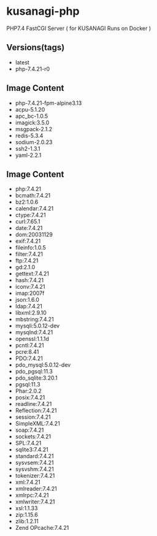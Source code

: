 # kusanagi-php
PHP7.4 FastCGI Server ( for KUSANAGI Runs on Docker )

## Versions(tags)
- latest
- php-7.4.21-r0

## Image Content
- php-7.4.21-fpm-alpine3.13
- acpu-5.1.20
- apc_bc-1.0.5
- imagick:3.5.0
- msgpack-2.1.2
- redis-5.3.4
- sodium-2.0.23
- ssh2-1.3.1
- yaml-2.2.1

## Image Content
- php:7.4.21
- bcmath:7.4.21
- bz2:1.0.6
- calendar:7.4.21
- ctype:7.4.21
- curl:7.65.1
- date:7.4.21
- dom:20031129
- exif:7.4.21
- fileinfo:1.0.5
- filter:7.4.21
- ftp:7.4.21
- gd:2.1.0
- gettext:7.4.21
- hash:7.4.21
- iconv:7.4.21
- imap:2007f
- json:1.6.0
- ldap:7.4.21
- libxml:2.9.10
- mbstring:7.4.21
- mysqli:5.0.12-dev
- mysqlnd:7.4.21
- openssl:1.1.1d
- pcntl:7.4.21
- pcre:8.41
- PDO:7.4.21
- pdo_mysql:5.0.12-dev
- pdo_pgsql:11.3
- pdo_sqlite:3.20.1
- pgsql:11.3
- Phar:2.0.2
- posix:7.4.21
- readline:7.4.21
- Reflection:7.4.21
- session:7.4.21
- SimpleXML:7.4.21
- soap:7.4.21
- sockets:7.4.21
- SPL:7.4.21
- sqlite3:7.4.21
- standard:7.4.21
- sysvsem:7.4.21
- sysvshm:7.4.21
- tokenizer:7.4.21
- xml:7.4.21
- xmlreader:7.4.21
- xmlrpc:7.4.21
- xmlwriter:7.4.21
- xsl:1.1.33
- zip:1.15.6
- zlib:1.2.11
- Zend OPcache:7.4.21

